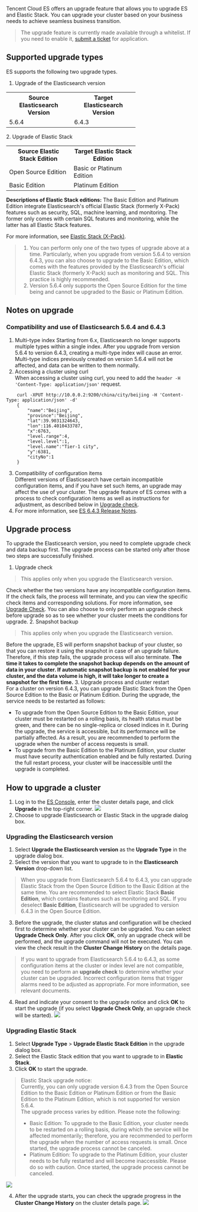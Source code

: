 Tencent Cloud ES offers an upgrade feature that allows you to upgrade ES and Elastic Stack. You can upgrade your cluster based on your business needs to achieve seamless business transition.
> The upgrade feature is currently made available through a whitelist. If you need to enable it, [submit a ticket](https://console.cloud.tencent.com/workorder/category) for application.

## Supported upgrade types
ES supports the following two upgrade types.
1. Upgrade of the Elasticsearch version
<table style="width:350px !important;">
  <tr>
    <th>Source Elasticsearch Version</th>
    <th>Target Elasticsearch Version</th>
  </tr>
  <tr>
    <td>5.6.4</td>
    <td>6.4.3</td>
  </tr>
</table>
2. Upgrade of Elastic Stack
<table style="width:350px !important;">
  <tr>
    <th>Source Elastic Stack Edition</th>
    <th>Target Elastic Stack Edition</th>
  </tr>
  <tr>
    <td>Open Source Edition</td>
    <td>Basic or Platinum Edition</td>
  </tr>
	 <tr>
    <td>Basic Edition</td>
    <td>Platinum Edition</td>
  </tr>
</table>
<b>Descriptions of Elastic Stack editions:</b>
The Basic Edition and Platinum Edition integrate Elasticsearch's official Elastic Stack (formerly X-Pack) features such as security, SQL, machine learning, and monitoring. The former only comes with certain SQL features and monitoring, while the latter has all Elastic Stack features. 

For more information, see [Elastic Stack (X-Pack)](https://intl.cloud.tencent.com/document/product/845/30943).
 

>1. You can perform only one of the two types of upgrade above at a time. Particularly, when you upgrade from version 5.6.4 to version 6.4.3, you can also choose to upgrade to the Basic Edition, which comes with the features provided by the Elasticsearch's official Elastic Stack (formerly X-Pack) such as monitoring and SQL. This practice is highly recommended.
 >2. Version 5.6.4 only supports the Open Source Edition for the time being and cannot be upgraded to the Basic or Platinum Edition.

## Notes on upgrade

### Compatibility and use of Elasticsearch 5.6.4 and 6.4.3
1. Multi-type index
  Starting from 6.x, Elasticsearch no longer supports multiple types within a single index. After you upgrade from version 5.6.4 to version 6.4.3, creating a multi-type index will cause an error. Multi-type indices previously created on version 5.6.4 will not be affected, and data can be written to them normally.
2. Accessing a cluster using curl    
  When accessing a cluster using curl, you need to add the `header -H 'Content-Type: application/json'` request.
```
	curl -XPUT http://10.0.0.2:9200/china/city/beijing -H 'Content-Type: application/json' -d'
	{
		"name":"Beijing",
		"province":"Beijing",
		"lat":39.9031324643,
		"lon":116.4010433787,
		"x":6763,
		"level.range":4,
		"level.level":1,
		"level.name":"Tier-1 city",
		"y":6381,
		"cityNo":1
	}
```  
3. Compatibility of configuration items   
 Different versions of Elasticsearch have certain incompatible configuration items, and if you have set such items, an upgrade may affect the use of your cluster. The upgrade feature of ES comes with a process to check configuration items as well as instructions for adjustment, as described below in <a href="#update_check">Upgrade check</a>.
4. For more information, see [ES 6.4.3 Release Notes](https://www.elastic.co/guide/en/elasticsearch/reference/6.4/release-notes-6.4.3.html).

## Upgrade process
To upgrade the Elasticsearch version, you need to complete upgrade check and data backup first. The upgrade process can be started only after those two steps are successfully finished.
1. <a id="update_check">Upgrade check</a>
>  This applies only when you upgrade the Elasticsearch version.
>
 Check whether the two versions have any incompatible configuration items. If the check fails, the process will terminate, and you can view the specific check items and corresponding solutions. For more information, see [Upgrade Check](https://intl.cloud.tencent.com/document/product/845/32599). You can also choose to only perform an upgrade check before upgrade so as to see whether your cluster meets the conditions for upgrade.
2. Snapshot backup
  > This applies only when you upgrade the Elasticsearch version.
  >
 Before the upgrade, ES will perform snapshot backup of your cluster, so that you can restore it using the snapshot in case of an upgrade failure. Therefore, if this step fails, the upgrade process will also terminate. **The time it takes to complete the snapshot backup depends on the amount of data in your cluster. If automatic snapshot backup is not enabled for your cluster, and the data volume is high, it will take longer to create a snapshot for the first time.**
3. Upgrade process and cluster restart  
  For a cluster on version 6.4.3, you can upgrade Elastic Stack from the Open Source Edition to the Basic or Platinum Edition. During the upgrade, the service needs to be restarted as follows:
  - To upgrade from the Open Source Edition to the Basic Edition, your cluster must be restarted on a rolling basis, its health status must be green, and there can be no single-replica or closed indices in it. During the upgrade, the service is accessible, but its performance will be partially affected. As a result, you are recommended to perform the upgrade when the number of access requests is small.
  - To upgrade from the Basic Edition to the Platinum Edition, your cluster must have security authentication enabled and be fully restarted. During the full restart process, your cluster will be inaccessible until the upgrade is completed.

## How to upgrade a cluster
1. Log in to the [ES Console](https://console.cloud.tencent.com/es), enter the cluster details page, and click **Upgrade** in the top-right corner.
![](https://main.qcloudimg.com/raw/95246fbe2add949a6a31275074d35be5.png)
2. Choose to upgrade Elasticsearch or Elastic Stack in the upgrade dialog box.

### Upgrading the Elasticsearch version
1. Select **Upgrade the Elasticsearch version** as the **Upgrade Type** in the upgrade dialog box.
2. Select the version that you want to upgrade to in the **Elasticsearch Version** drop-down list.
  > When you upgrade from Elasticsearch 5.6.4 to 6.4.3, you can upgrade Elastic Stack from the Open Source Edition to the Basic Edition at the same time. You are recommended to select Elastic Stack **Basic Edition**, which contains features such as monitoring and SQL. If you deselect **Basic Edition**, Elasticsearch will be upgraded to version 6.4.3 in the Open Source Edition.
3. Before the upgrade, the cluster status and configuration will be checked first to determine whether your cluster can be upgraded. You can select **Upgrade Check Only**. After you click **OK**, only an upgrade check will be performed, and the upgrade command will not be executed. You can view the check result in the **Cluster Change History** on the details page.
> If you want to upgrade from Elasticsearch 5.6.4 to 6.4.3, as some configuration items at the cluster or index level are not compatible, you need to perform an **upgrade check** to determine whether your cluster can be upgraded. Incorrect configuration items that trigger alarms need to be adjusted as appropriate. For more information, see relevant documents.
4. Read and indicate your consent to the upgrade notice and click **OK** to start the upgrade (if you select **Upgrade Check Only**, an upgrade check will be started).
 ![](https://main.qcloudimg.com/raw/c2718fdcc4cd41ca1ed5fca1c1a773ca.png)
 
### Upgrading Elastic Stack
 1. Select **Upgrade Type** > **Upgrade Elastic Stack Edition** in the upgrade dialog box.
 2. Select the Elastic Stack edition that you want to upgrade to in **Elastic Stack**.
 3. Click **OK** to start the upgrade. 
  > Elastic Stack upgrade notice:  
  Currently, you can only upgrade version 6.4.3 from the Open Source Edition to the Basic Edition or Platinum Edition or from the Basic Edition to the Platinum Edition, which is not supported for version 5.6.4.    
  The upgrade process varies by edition. Please note the following:
  >- Basic Edition: To upgrade to the Basic Edition, your cluster needs to be restarted on a rolling basis, during which the service will be affected momentarily; therefore, you are recommended to perform the upgrade when the number of access requests is small. Once started, the upgrade process cannot be canceled. 
  >- Platinum Edition: To upgrade to the Platinum Edition, your cluster needs to be fully restarted and will become inaccessible. Please do so with caution. Once started, the upgrade process cannot be canceled.
  >
![](https://main.qcloudimg.com/raw/7e8741074ae7aa577a1179c7a74de812.png) 

4. After the upgrade starts, you can check the upgrade progress in the **Cluster Change History** on the cluster details page.
  ![](https://main.qcloudimg.com/raw/86f472f442922c5743aa5296020a4d8c.png)

